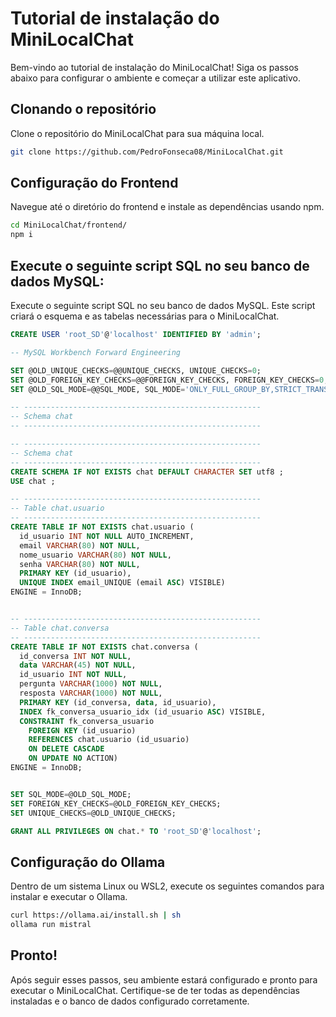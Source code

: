 # Tutorial de instalação do MiniLocalChat
Bem-vindo ao tutorial de instalação do MiniLocalChat! Siga os passos abaixo para configurar o ambiente e começar a utilizar este aplicativo.

## Clonando o repositório
Clone o repositório do MiniLocalChat para sua máquina local.
```bash
git clone https://github.com/PedroFonseca08/MiniLocalChat.git
```
## Configuração do Frontend
Navegue até o diretório do frontend e instale as dependências usando npm.
```bash
cd MiniLocalChat/frontend/
npm i
```

## Execute o seguinte script SQL no seu banco de dados MySQL:
Execute o seguinte script SQL no seu banco de dados MySQL. Este script criará o esquema e as tabelas necessárias para o MiniLocalChat.
```sql
CREATE USER 'root_SD'@'localhost' IDENTIFIED BY 'admin';

-- MySQL Workbench Forward Engineering

SET @OLD_UNIQUE_CHECKS=@@UNIQUE_CHECKS, UNIQUE_CHECKS=0;
SET @OLD_FOREIGN_KEY_CHECKS=@@FOREIGN_KEY_CHECKS, FOREIGN_KEY_CHECKS=0;
SET @OLD_SQL_MODE=@@SQL_MODE, SQL_MODE='ONLY_FULL_GROUP_BY,STRICT_TRANS_TABLES,NO_ZERO_IN_DATE,NO_ZERO_DATE,ERROR_FOR_DIVISION_BY_ZERO,NO_ENGINE_SUBSTITUTION';

-- -----------------------------------------------------
-- Schema chat
-- -----------------------------------------------------

-- -----------------------------------------------------
-- Schema chat
-- -----------------------------------------------------
CREATE SCHEMA IF NOT EXISTS chat DEFAULT CHARACTER SET utf8 ;
USE chat ;

-- -----------------------------------------------------
-- Table chat.usuario
-- -----------------------------------------------------
CREATE TABLE IF NOT EXISTS chat.usuario (
  id_usuario INT NOT NULL AUTO_INCREMENT,
  email VARCHAR(80) NOT NULL,
  nome_usuario VARCHAR(80) NOT NULL,
  senha VARCHAR(80) NOT NULL,
  PRIMARY KEY (id_usuario),
  UNIQUE INDEX email_UNIQUE (email ASC) VISIBLE)
ENGINE = InnoDB;


-- -----------------------------------------------------
-- Table chat.conversa
-- -----------------------------------------------------
CREATE TABLE IF NOT EXISTS chat.conversa (
  id_conversa INT NOT NULL,
  data VARCHAR(45) NOT NULL,
  id_usuario INT NOT NULL,
  pergunta VARCHAR(1000) NOT NULL,
  resposta VARCHAR(1000) NOT NULL,
  PRIMARY KEY (id_conversa, data, id_usuario),
  INDEX fk_conversa_usuario_idx (id_usuario ASC) VISIBLE,
  CONSTRAINT fk_conversa_usuario
    FOREIGN KEY (id_usuario)
    REFERENCES chat.usuario (id_usuario)
    ON DELETE CASCADE
    ON UPDATE NO ACTION)
ENGINE = InnoDB;


SET SQL_MODE=@OLD_SQL_MODE;
SET FOREIGN_KEY_CHECKS=@OLD_FOREIGN_KEY_CHECKS;
SET UNIQUE_CHECKS=@OLD_UNIQUE_CHECKS;

GRANT ALL PRIVILEGES ON chat.* TO 'root_SD'@'localhost';
```

## Configuração do Ollama
Dentro de um sistema Linux ou WSL2, execute os seguintes comandos para instalar e executar o Ollama.
```bash
curl https://ollama.ai/install.sh | sh
ollama run mistral
```

## Pronto!
Após seguir esses passos, seu ambiente estará configurado e pronto para executar o MiniLocalChat. Certifique-se de ter todas as dependências instaladas e o banco de dados configurado corretamente.